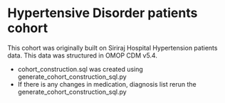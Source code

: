 # Hypertensive Disorder patients cohort

This cohort was originally built on Siriraj Hospital Hypertension patients data. This data was structured in OMOP CDM v5.4.

- cohort_construction.sql was created using generate_cohort_construction_sql.py
- If there is any changes in medication, diagnosis list rerun the generate_cohort_construction_sql.py
